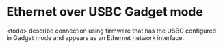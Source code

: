 # Ethernet over USBC Gadget mode

\<todo> describe connection using firmware that has the USBC configured in Gadget mode and appears as an Ethernet network interface.



